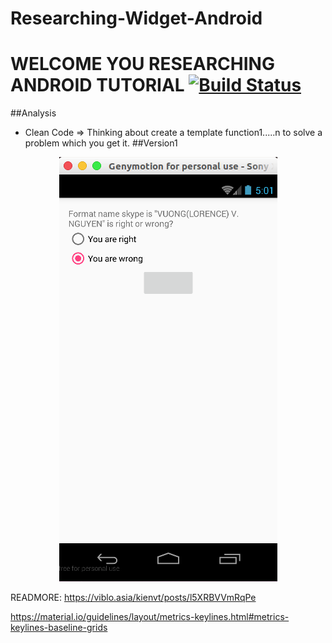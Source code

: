 # Researching-Widget-Android
# WELCOME YOU RESEARCHING ANDROID TUTORIAL [![Build Status](https://travis-ci.org/nomensa/jquery.hide-show.svg)](https://travis-ci.org/nomensa/jquery.hide-show.svg?branch=master)

##Analysis
   + Clean Code => Thinking about create a template function1.....n to solve a problem which you get it.
##Version1
<p align="center">
  <img src="https://github.com/danisluis6/Researching-Widget-RadioGroup/blob/version1/Tutorial/1.png">
</p>


READMORE: https://viblo.asia/kienvt/posts/l5XRBVVmRqPe

https://material.io/guidelines/layout/metrics-keylines.html#metrics-keylines-baseline-grids
